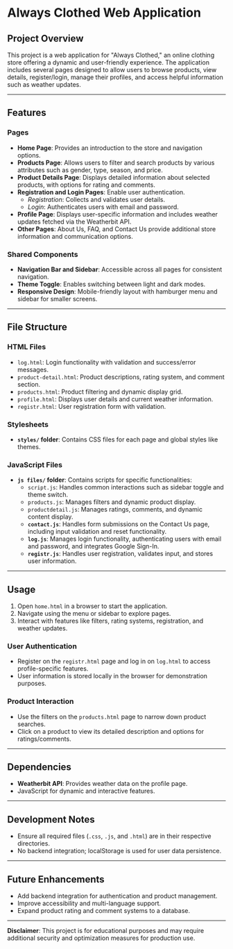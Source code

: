 # Always Clothed Web Application

## Project Overview  
This project is a web application for "Always Clothed," an online clothing store offering a dynamic and user-friendly experience. The application includes several pages designed to allow users to browse products, view details, register/login, manage their profiles, and access helpful information such as weather updates.

---

## Features  

### Pages  
- **Home Page**: Provides an introduction to the store and navigation options.  
- **Products Page**: Allows users to filter and search products by various attributes such as gender, type, season, and price.  
- **Product Details Page**: Displays detailed information about selected products, with options for rating and comments.  
- **Registration and Login Pages**: Enable user authentication.  
  - *Registration*: Collects and validates user details.  
  - *Login*: Authenticates users with email and password.  
- **Profile Page**: Displays user-specific information and includes weather updates fetched via the Weatherbit API.  
- **Other Pages**: About Us, FAQ, and Contact Us provide additional store information and communication options.  

### Shared Components  
- **Navigation Bar and Sidebar**: Accessible across all pages for consistent navigation.  
- **Theme Toggle**: Enables switching between light and dark modes.  
- **Responsive Design**: Mobile-friendly layout with hamburger menu and sidebar for smaller screens.  

---

## File Structure  

### HTML Files  
- `log.html`: Login functionality with validation and success/error messages.  
- `product-detail.html`: Product descriptions, rating system, and comment section.  
- `products.html`: Product filtering and dynamic display grid.  
- `profile.html`: Displays user details and current weather information.  
- `registr.html`: User registration form with validation.  

### Stylesheets  
- **`styles/` folder**: Contains CSS files for each page and global styles like themes.  

### JavaScript Files  
- **`js files/` folder**: Contains scripts for specific functionalities:
  - `script.js`: Handles common interactions such as sidebar toggle and theme switch.  
  - `products.js`: Manages filters and dynamic product display.  
  - `productdetail.js`: Manages ratings, comments, and dynamic content display.  
  - **`contact.js`**: Handles form submissions on the Contact Us page, including input validation and reset functionality.  
  - **`log.js`**: Manages login functionality, authenticating users with email and password, and integrates Google Sign-In.  
  - **`registr.js`**: Handles user registration, validates input, and stores user information.  

---

## Usage  

1. Open `home.html` in a browser to start the application.  
2. Navigate using the menu or sidebar to explore pages.  
3. Interact with features like filters, rating systems, registration, and weather updates.  

### User Authentication  
- Register on the `registr.html` page and log in on `log.html` to access profile-specific features.  
- User information is stored locally in the browser for demonstration purposes.  

### Product Interaction  
- Use the filters on the `products.html` page to narrow down product searches.  
- Click on a product to view its detailed description and options for ratings/comments.  

---

## Dependencies  
- **Weatherbit API**: Provides weather data on the profile page.  
- JavaScript for dynamic and interactive features.  

---

## Development Notes  
- Ensure all required files (`.css`, `.js`, and `.html`) are in their respective directories.  
- No backend integration; localStorage is used for user data persistence.  

--- 

## Future Enhancements  
- Add backend integration for authentication and product management.  
- Improve accessibility and multi-language support.  
- Expand product rating and comment systems to a database.  

---  

**Disclaimer**: This project is for educational purposes and may require additional security and optimization measures for production use.
